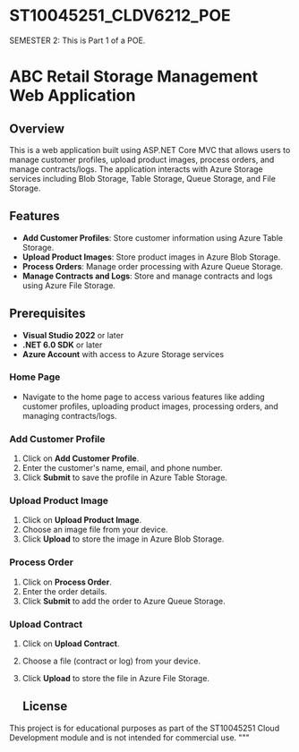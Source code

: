 # ST10045251_CLDV6212_POE

SEMESTER 2: This is Part 1 of a POE. 

# ABC Retail Storage Management Web Application

## Overview

This is a web application built using ASP.NET Core MVC that allows users to manage customer profiles, upload product images, process orders, and manage contracts/logs. The application interacts with Azure Storage services including Blob Storage, Table Storage, Queue Storage, and File Storage.

## Features

- **Add Customer Profiles**: Store customer information using Azure Table Storage.
- **Upload Product Images**: Store product images in Azure Blob Storage.
- **Process Orders**: Manage order processing with Azure Queue Storage.
- **Manage Contracts and Logs**: Store and manage contracts and logs using Azure File Storage.

## Prerequisites

- **Visual Studio 2022** or later
- **.NET 6.0 SDK** or later
- **Azure Account** with access to Azure Storage services

### **Home Page**

- Navigate to the home page to access various features like adding customer profiles, uploading product images, processing orders, and managing contracts/logs.

### **Add Customer Profile**

1. Click on **Add Customer Profile**.
2. Enter the customer's name, email, and phone number.
3. Click **Submit** to save the profile in Azure Table Storage.

### **Upload Product Image**

1. Click on **Upload Product Image**.
2. Choose an image file from your device.
3. Click **Upload** to store the image in Azure Blob Storage.

### **Process Order**

1. Click on **Process Order**.
2. Enter the order details.
3. Click **Submit** to add the order to Azure Queue Storage.

### **Upload Contract**

1. Click on **Upload Contract**.
2. Choose a file (contract or log) from your device.
3. Click **Upload** to store the file in Azure File Storage.

   ## **License**

This project is for educational purposes as part of the ST10045251 Cloud Development module and is not intended for commercial use.
"""
